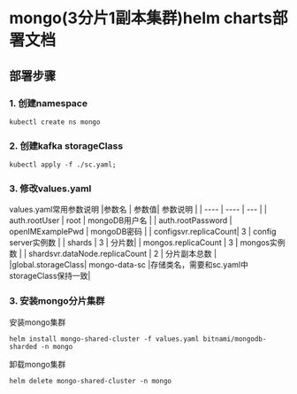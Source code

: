 # mongo(3分片1副本集群)helm charts部署文档
## 部署步骤
### 1. 创建namespace
```
kubectl create ns mongo
```
### 2. 创建kafka storageClass
```
kubectl apply -f ./sc.yaml;
```

### 3. 修改values.yaml
values.yaml常用参数说明
|参数名   | 参数值|  参数说明    |
|  ----  | ----  | --- |
| auth.rootUser | root | mongoDB用户名 |
| auth.rootPassword | openIMExamplePwd | mongoDB密码 |
| configsvr.replicaCount|  3  | config server实例数 |
| shards | 3 | 分片数|
| mongos.replicaCount | 3 | mongos实例数 |
| shardsvr.dataNode.replicaCount | 2 | 分片副本总数 | 
|global.storageClass| mongo-data-sc |存储类名，需要和sc.yaml中storageClass保持一致|


### 3. 安装mongo分片集群
安装mongo集群
```
helm install mongo-shared-cluster -f values.yaml bitnami/mongodb-sharded -n mongo
```

卸载mongo集群
```
helm delete mongo-shared-cluster -n mongo
```